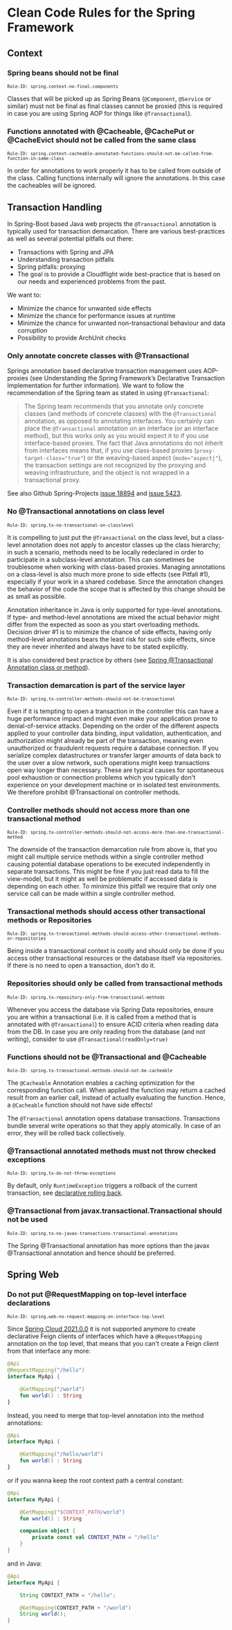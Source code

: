 # Clean Code Rules for the Spring Framework

## Context

<a id="context-no-final-components"></a>
### Spring beans should not be final
<sup>`Rule-ID: spring.context-no-final-components`</sup>

Classes that will be picked up as Spring Beans (`@Component`, `@Service` or similar) must not be final as final
classes cannot be proxied (this is required in case you are using Spring AOP for things like `@Transactional`).

<a id="context-cacheable-annotated-functions-should-not-be-called-from-function-in-same-class"></a>
### Functions annotated with @Cacheable, @CachePut or @CacheEvict should not be called from the same class
<sup>`Rule-ID: spring.context-cacheable-annotated-functions-should-not-be-called-from-function-in-same-class`</sup>

In order for annotations to work properly it has to be called from outside of the class.
Calling functions internally will ignore the annotations. In this case the cacheables will be ignored.

## Transaction Handling

In Spring-Boot based Java web projects the `@Transactional` annotation is typically used for transaction demarcation.
There are various best-practices as well as several potential pitfalls out there:

- Transactions with Spring and JPA
- Understanding transaction pitfalls
- Spring pitfalls: proxying
- The goal is to provide a Cloudflight wide best-practice that is based on our needs and experienced problems from the past.

We want to:

- Minimize the chance for unwanted side effects
- Minimize the chance for performance issues at runtime
- Minimize the chance for unwanted non-transactional behaviour and data corruption
- Possibility to provide ArchUnit checks

### Only annotate concrete classes with @Transactional

Springs annotation based declarative transaction management uses AOP-proxies (see Understanding the Spring Framework’s
Declarative Transaction Implementation for further information). We want to follow the recommendation of the Spring
team as stated in using `@Transactional`:

> The Spring team recommends that you annotate only concrete classes (and methods of concrete classes) with the `@Transactional`
> annotation, as opposed to annotating interfaces. You certainly can place the `@Transactional` annotation on an interface
> (or an interface method), but this works only as you would expect it to if you use interface-based proxies.
> The fact that Java annotations do not inherit from interfaces means that, if you use class-based proxies
> (`proxy-target-class="true"`) or the weaving-based aspect (`mode="aspectj"`), the transaction settings are not
> recognized by the proxying and weaving infrastructure, and the object is not wrapped in a transactional proxy.


See also Github Spring-Projects [issue 18894](https://github.com/spring-projects/spring-framework/issues/18894)
and [issue 5423](https://github.com/spring-projects/spring-boot/issues/5423).

<a id="tx-no-transactional-on-classlevel"></a>
### No @Transactional annotations on class level
<sup>`Rule-ID: spring.tx-no-transactional-on-classlevel`</sup>

It is compelling to just put the `@Transactional` on the class level, but a class-level annotation does not apply to
ancestor classes up the class hierarchy; in such a scenario, methods need to be locally redeclared in order to participate
in a subclass-level annotation. This can sometimes be troublesome when working with class-based proxies. Managing annotations
on a class-level is also much more prone to side effects (see Pitfall #1), especially if your work in a shared codebase.
Since the annotation changes the behavior of the code the scope that is affected by this change should be as small as possible.

Annotation inheritance in Java is only supported for type-level annotations. If type- and method-level annotations are
mixed the actual behavior might differ from the expected as soon as you start overloading methods.
Decision driver #1 is to minimize the chance of side effects, having only method-level annotations bears the least
risk for such side effects, since they are never inherited and always have to be stated explicitly.

It is also considered best practice by others
(see [Spring @Transactional Annotation class or method](https://stackoverflow.com/questions/29027788/spring-transactional-annotation-class-or-method)).

<a id="tx-controller-methods-should-not-be-transactional"></a>
### Transaction demarcation is part of the service layer
<sup>`Rule-ID: spring.tx-controller-methods-should-not-be-transactional`</sup>

Even if it is tempting to open a transaction in the controller this can have a huge performance impact and might
even make your application prone to denial-of-service attacks. Depending on the order of the different aspects applied
to your controller data binding, input validation, authentication, and authorization might already be part of the
transaction, meaning even unauthorized or fraudulent requests require a database connection. If you serialize
complex datastructures or transfer larger amounts of data back to the user over a slow network, such
operations might keep transactions open way longer than necessary. These are typical causes for
spontaneous pool exhaustion or connection problems which you typically don't experience on your development
machine or in isolated test environments. We therefore prohibit @Transactional on controller methods.

<a id="tx-controller-methods-should-not-access-more-than-one-transactional-method"></a>
### Controller methods should not access more than one transactional method
<sup>`Rule-ID: spring.tx-controller-methods-should-not-access-more-than-one-transactional-method`</sup>

The downside of the transaction demarcation rule from above is, that you might call multiple service methods within a single controller method causing
potential database operations to be executed independently in separate transactions. This might be fine if you
just read data to fill the view-model, but it might as well be problematic if accessed data is
depending on each other. To minimize this pitfall we require that only one service call can be made within a
single controller method.

<a id="tx-transactional-methods-should-access-other-transactional-methods-or-repositories"></a>
### Transactional methods should access other transactional methods or Repositories
<sup>`Rule-ID: spring.tx-transactional-methods-should-access-other-transactional-methods-or-repositories`</sup>

Being inside a transactional context is costly and should only be done if you access other transactional resources
or the database itself via repositories. If there is no need to open a transaction, don't do it.

<a id="tx-repository-only-from-transactional-methods"></a>
### Repositories should only be called from transactional methods
<sup>`Rule-ID: spring.tx-repository-only-from-transactional-methods`</sup>

Whenever you access the database via Spring Data repositories, ensure you are within a transactional (i.e. it is called
from a method that is annotated with `@Transactional`) to ensure ACID criteria when reading data from the DB. In case
you are only reading from the database (and not writing), consider to use `@Transactional(readOnly=true)`

<a id="tx-transactional-methods-should-not-be-cacheable"></a>
### Functions should not be  @Transactional and @Cacheable
<sup>`Rule-ID: spring.tx-transactional-methods-should-not-be-cacheable`</sup>

The `@Cacheable` Annotation enables a caching optimization for the corresponding function call.
When applied the function may return a cached result from an earlier call, instead of actually evaluating the function.
Hence, a `@Cacheable` function should not have side effects!

The `@Transactional` annotation opens database transactions.
Transactions bundle several write operations so that they apply atomically. In case of an error, they will be rolled back collectively.

<a id="tx-do-not-throw-exceptions"></a>
### @Transactional annotated methods must not throw checked exceptions
<sup>`Rule-ID: spring.tx-do-not-throw-exceptions`</sup>

By default, only `RuntimeException` triggers a rollback of the current transaction, see
[declarative rolling back](https://docs.spring.io/spring/docs/5.2.3.RELEASE/spring-framework-reference/data-access.html#transaction-declarative-rolling-back).

<a id="tx-no-javax-transactions-transactional-annotations"></a>
### @Transactional from javax.transactional.Transactional should not be used
<sup>`Rule-ID: spring.tx-no-javax-transactions-transactional-annotations`</sup>

The Spring @Transactional annotation has more options than the javax @Transactional annotation and hence should be preferred.

## Spring Web

<a id="web-no-request-mapping-on-interface-top-level"></a>
### Do not put @RequestMapping on top-level interface declarations
<sup>`Rule-ID: spring.web-no-request-mapping-on-interface-top-level`</sup>

Since [Spring Cloud 2021.0.0](https://github.com/spring-cloud/spring-cloud-openfeign/commit/d6783a6f1ec8dd08fafe76ecd072913d4e6f66b9#diff-4a0384ff3e4b36193d99940fe6fbcacf9d50cfa650bddf9c40c8fe064c9c0131) it is not supported anymore to create declarative Feign clients of interfaces which
have a `@RequestMapping` annotation on the top level, that means that you can't create a Feign client from that interface any more:

````kotlin
@Api
@RequestMapping("/hello")
interface MyApi {

    @GetMapping("/world")
    fun world() : String
}
````

Instead, you need to merge that top-level annotation into the method annotations:

````kotlin
@Api
interface MyApi {

    @GetMapping("/hello/world")
    fun world() : String
}
````

or if you wanna keep the root context path a central constant:

````kotlin
@Api
interface MyApi {

    @GetMapping("$CONTEXT_PATH/world")
    fun world() : String

    companion object {
        private const val CONTEXT_PATH = "/hello"
    }
}
````

and in Java:

````java
@Api
interface MyApi {

    String CONTEXT_PATH = "/hello";

    @GetMapping(CONTEXT_PATH + "/world")
    String world();
}
````